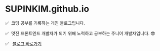 # SUPINKIM.github.io

✅ &nbsp;코딩 공부를 기록하는 개인 블로그입니다. 

✅ &nbsp;멋진 프론트엔드 개발자가 되기 위해 노력하고 공부하는 주니어 개발자입니다. 😎

✅ &nbsp; [블로그 바로가기](https://supinkim.github.io/)
